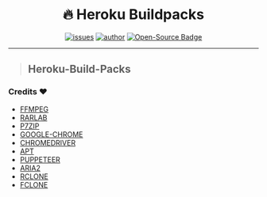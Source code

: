 <h1 align="center">🔥 Heroku Buildpacks</h1> 

<p align="center">
<a href="https://img.shields.io/github/issues/imsawankumar/Heroku-Build-Packs"><img alt="issues" src="https://img.shields.io/github/issues/imsawankumar/Heroku-Build-Packs"/></a>
<a href="https://github.com/sawankumar"><img alt="author" src="https://img.shields.io/badge/author-Sawan%20Kumar-red"/></a>
<a href="https://github.com/ellerbrock/open-source-badges/"><img alt="Open-Source Badge" src="https://badges.frapsoft.com/os/v1/open-source.svg?v=103"/></a>
</p>

<hr>

> ## Heroku-Build-Packs

### Credits :heart:‍ 

* [FFMPEG](https://github.com/jonathanong/heroku-buildpack-ffmpeg-latest)
* [RARLAB](https://github.com/HasibulKabir/heroku-buildpack-rarlab)
* [P7ZIP](https://github.com/opendoor-labs/heroku-buildpack-p7zip)
* [GOOGLE-CHROME](https://github.com/heroku/heroku-buildpack-google-chrome)
* [CHROMEDRIVER](https://github.com/heroku/heroku-buildpack-chromedriver)
* [APT](https://github.com/heroku/heroku-buildpack-apt)
* [PUPPETEER](https://github.com/jontewks/puppeteer-heroku-buildpack)
* [ARIA2](https://github.com/SayanthD/aria2-heroku)
* [RCLONE](https://github.com/The-Antrax/heroku-buildpack-rclone-mod)
* [FCLONE](https://github.com/Nenokkadine/Fclone-BuildPack)
